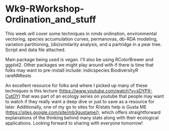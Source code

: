 # Wk9-RWorkshop-Ordination_and_stuff

This week will cover some techniques in nmds ordination, environmental vectoring, species accumulation curves, permanovas, db-RDA modeling, variation partitioning, (dis)similarity analysis, and a partridge in a pear tree. Script and data file attached.

Main package being used is vegan. I'll also be using RColorBrewer and ggplot2. Other packages we might play around with if there is time that folks may want to pre-install include:
indicspecies
BiodiversityR
rareNMtests

An excellent resource for folks and where I picked up many of these techniques is this lecture (https://www.youtube.com/watch?v=sDYPX-CutOY) that was part of an ecology series on youtube that people may want to watch if they really want a deep dive or just to save as a resource for later. Additionally, one of my go to sites for R/stats help is Gusta ME (https://sites.google.com/site/mb3gustame/), which offers straightforward explanations of the thinking behind many stats along with their ecological applications. Looking forward to sharing with everyone tomorrow!
